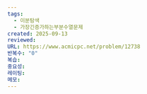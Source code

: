 ```yaml
---
tags:
  - 이분탐색
  - 가장긴증가하는부분수열문제
created: 2025-09-13
reviewed:
URL: https://www.acmicpc.net/problem/12738
반복수: "0"
복습:
중요성:
레이팅:
메모:
---
```


